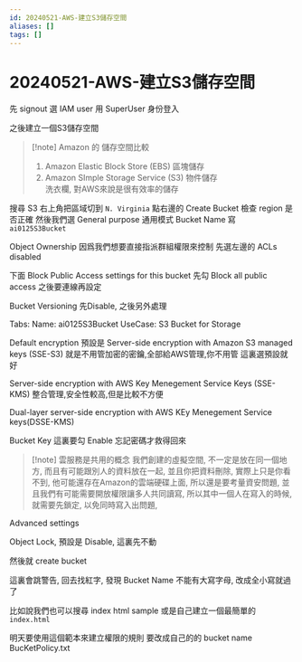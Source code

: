 ```yaml
---
id: 20240521-AWS-建立S3儲存空間
aliases: []
tags: []
---
```


# 20240521-AWS-建立S3儲存空間

先 signout
選 IAM user
用 SuperUser 身份登入

之後建立一個S3儲存空間

> [!note] Amazon 的 儲存空間比較
>
> 1. Amazon Elastic Block Store (EBS) 區塊儲存
> 2. Amazon SImple Storage Service (S3) 物件儲存  
>    洗衣欄, 對AWS來說是很有效率的儲存

搜尋 S3
右上角把區域切到 `N. Virginia`
點右邊的 Create Bucket
檢查 region 是否正確
然後我們選 General purpose 通用模式
Bucket Name 寫 `ai0125S3Bucket`

Object Ownership
因爲我們想要直接指派群組權限來控制
先選左邊的 ACLs disabled

下面 Block Public Access settings for this bucket
先勾 Block all public access
之後要連線再設定

Bucket Versioning
先Disable, 之後另外處理

Tabs:
Name: ai0125S3Bucket
UseCase: S3 Bucket for Storage

Default encryption
預設是 Server-side encryption with Amazon S3 managed keys (SSE-S3)
就是不用管加密的密鑰,全部給AWS管理,你不用管
這裏選預設就好

Server-side encryption with AWS Key Menegement Service Keys (SSE-KMS)
整合管理,安全性較高,但是比較不方便

Dual-layer server-side encryption with AWS KEy Menegement Service keys(DSSE-KMS)

Bucket Key
這裏要勾 Enable
忘記密碼才救得回來

> [!note] 雲服務是共用的概念
> 我們創建的虛擬空間,
> 不一定是放在同一個地方,
> 而且有可能跟別人的資料放在一起,
> 並且你把資料刪除, 實際上只是你看不到,
> 他可能還存在Amazon的雲端硬碟上面,
> 所以還是要考量資安問題,
> 並且我們有可能需要開放權限讓多人共同讀寫,
> 所以其中一個人在寫入的時候, 就需要先鎖定,
> 以免同時寫入出問題,

Advanced settings

Object Lock,
預設是 Disable,
這裏先不動

然後就 create bucket

這裏會跳警告, 回去找紅字,
發現 Bucket Name 不能有大寫字母,
改成全小寫就過了

比如說我們也可以搜尋 index html sample
或是自己建立一個最簡單的 `index.html`

明天要使用這個範本來建立權限的規則
要改成自己的的 bucket name
BucKetPolicy.txt

